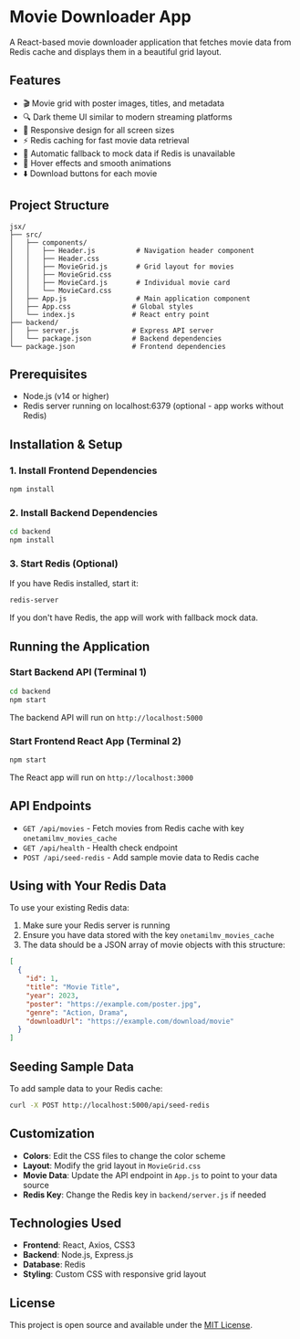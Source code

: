 # Movie Downloader App

A React-based movie downloader application that fetches movie data from Redis cache and displays them in a beautiful grid layout.

## Features

- 🎬 Movie grid with poster images, titles, and metadata
- 🔍 Dark theme UI similar to modern streaming platforms
- 📱 Responsive design for all screen sizes
- ⚡ Redis caching for fast movie data retrieval
- 🔄 Automatic fallback to mock data if Redis is unavailable
- 🎨 Hover effects and smooth animations
- ⬇️ Download buttons for each movie

## Project Structure

```
jsx/
├── src/
│   ├── components/
│   │   ├── Header.js          # Navigation header component
│   │   ├── Header.css
│   │   ├── MovieGrid.js       # Grid layout for movies
│   │   ├── MovieGrid.css
│   │   ├── MovieCard.js       # Individual movie card
│   │   └── MovieCard.css
│   ├── App.js                 # Main application component
│   ├── App.css               # Global styles
│   └── index.js              # React entry point
├── backend/
│   ├── server.js             # Express API server
│   └── package.json          # Backend dependencies
└── package.json              # Frontend dependencies
```

## Prerequisites

- Node.js (v14 or higher)
- Redis server running on localhost:6379 (optional - app works without Redis)

## Installation & Setup

### 1. Install Frontend Dependencies

```bash
npm install
```

### 2. Install Backend Dependencies

```bash
cd backend
npm install
```

### 3. Start Redis (Optional)

If you have Redis installed, start it:

```bash
redis-server
```

If you don't have Redis, the app will work with fallback mock data.

## Running the Application

### Start Backend API (Terminal 1)

```bash
cd backend
npm start
```

The backend API will run on `http://localhost:5000`

### Start Frontend React App (Terminal 2)

```bash
npm start
```

The React app will run on `http://localhost:3000`

## API Endpoints

- `GET /api/movies` - Fetch movies from Redis cache with key `onetamilmv_movies_cache`
- `GET /api/health` - Health check endpoint
- `POST /api/seed-redis` - Add sample movie data to Redis cache

## Using with Your Redis Data

To use your existing Redis data:

1. Make sure your Redis server is running
2. Ensure you have data stored with the key `onetamilmv_movies_cache`
3. The data should be a JSON array of movie objects with this structure:

```json
[
  {
    "id": 1,
    "title": "Movie Title",
    "year": 2023,
    "poster": "https://example.com/poster.jpg",
    "genre": "Action, Drama",
    "downloadUrl": "https://example.com/download/movie"
  }
]
```

## Seeding Sample Data

To add sample data to your Redis cache:

```bash
curl -X POST http://localhost:5000/api/seed-redis
```

## Customization

- **Colors**: Edit the CSS files to change the color scheme
- **Layout**: Modify the grid layout in `MovieGrid.css`
- **Movie Data**: Update the API endpoint in `App.js` to point to your data source
- **Redis Key**: Change the Redis key in `backend/server.js` if needed

## Technologies Used

- **Frontend**: React, Axios, CSS3
- **Backend**: Node.js, Express.js
- **Database**: Redis
- **Styling**: Custom CSS with responsive grid layout

## License

This project is open source and available under the [MIT License](LICENSE).
